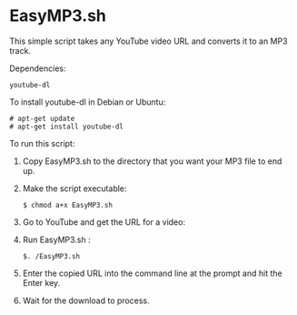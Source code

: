 
# EasyMP3.sh

This simple script takes any YouTube video URL and converts it to an MP3 track.

Dependencies:  
  
    youtube-dl

To install youtube-dl in Debian or Ubuntu:

    # apt-get update
    # apt-get install youtube-dl
    
To run this script:
1. Copy EasyMP3.sh to the directory that you want your MP3 file to end up.
2. Make the script executable:  
    
     `$ chmod a+x EasyMP3.sh`
    
3. Go to YouTube and get the URL for a video:  
4. Run EasyMP3.sh :  
    
     `$. /EasyMP3.sh`
    
5. Enter the copied URL into the command line at the prompt and hit the Enter key.
6. Wait for the download to process.    

